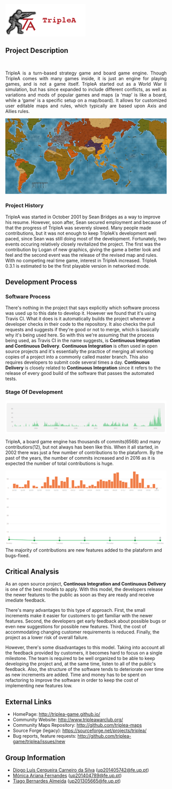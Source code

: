 ![TripleAICon](resources/icon_menu.png)


## Project Description

<br>
<p align="justify"> TripleA is a turn-based strategy game and board game engine. Though TripleA comes with many games inside, it
is just an engine for playing games, and is not a game itself. TripleA started out as a World War II simulation, but
has since expanded to include different conflicts, as well as variations and mods of popular games and maps (a
‘map’ is like a board, while a ‘game’ is a specific setup on a map/board). It allows for customized user editable
maps and rules, which typically are based upon Axis and Allies rules. </p>

![Map1](resources/map1.png)

### Project History

TripleA was started in October 2001 by Sean Bridges as a way to improve his resume. However, soon after, Sean secured employment
and because of that the progress of TripleA was severely slowed. Many people made contributions, but it was not enough to keep
TripleA's development well paced, since Sean was still doing most of the development. Fortunately, two events occuring relatively
closely revitalized the project. The first was the contribution by Logan of new graphics, giving the game a better look and feel and 
the second event was the release of the revised map and rules. With no competing real time game, interest in TripleA increased.
TripleA 0.3.1 is estimated to be the first playable version in networked mode.

## Development Process

### Software Process

There's nothing in the project that says explicitly which software process was used up to this date to develop it.
However we found that it's using Travis CI. What it does is it automatically builds the project whenever a developer checks in their 
code to the repository. It also checks the pull requests and suggests if they're good or not to merge, which is basically why it's being 
used here. So with this we're assuming that the process being used, as Travis CI in the name suggests, is <b>Continuous Integration and 
Continuous Delivery</b>. <b>Continuous Integration</b> is often used in open source projects and it's essentially the practice of merging 
all working copies of a project into a commonly called master branch. This also requires developers to submit code several times a day. 
<b>Continuous Delivery</b> is closely related to <b>Continuous Integration</b> since it refers to the release of every good build of the 
software that passes the automated tests.

### Stage Of Development

![Commitstomaster](resources/cmaster.png)

TripleA, a board game engine has thousands of commits(6568) and many contributiors(12), but not always has been like this.
When it all started, in 2002 there was just a few number of contributions to the plataform. 
By the past of the years, the number of commits increased and in 2016 as it is expected the number of total contributions is huge.

![CommitsImag](resources/Commits.png)
The majority of contributions are new features added to the plataform and bugs-fixed.

## Critical Analysis

As an open source project, <b> Continous Integration and Continuous Delivery</b> is one of the best models
to apply. With this model, the developers release the newer features to the public as soon as they are 
ready and receive imediate feedback.

There's many advantages to this type of approach. First, the small increments make it easier for
customers to get familiar with the newer features. Second, the developers get early feedback about possible bugs or 
even new suggestions for possible new features. Third, the cost of accommodating changing customer requirements is reduced. Finally, 
the project as a lower risk of overall failure.

However, there's some disadvantages to this model. Taking into account all the feedback provided by customers,
it becomes hard to focus on a single milestone. The team is required to be well organized to be able to keep developing 
the project and, at the same time, listen to all of the public's feedback. Also, the structure of the software tends to deteriorate 
over time as new increments are added. Time and money has to be spent on refactoring to improve the software in order to keep 
the cost of implementing new features low.

## External Links
* HomePage: http://triplea-game.github.io/
* Community Website: http://www.tripleawarclub.org/
* Community Maps Repository: http://github.com/triplea-maps
* Source Forge (legacy): https://sourceforge.net/projects/triplea/
* Bug reports, feature requests: http://github.com/triplea-game/triplea/issues/new

## Group Information

* [Diogo Luís Cerqueira Carneiro da Silva](https://github.com/pingudiogo) (up201405742@fe.up.pt)<br>
* [Mónica Ariana Fernandes](https://github.com/arianafernandes) (up201404789@fe.up.pt)<br>
* [Tiago Bernardes Almeida](https://github.com/tiagobalm) (up201305665@fe.up.pt)<br>

